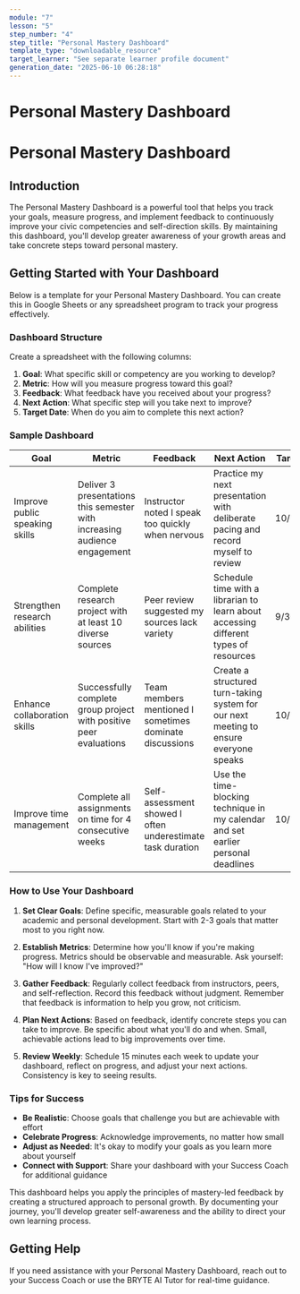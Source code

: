 ```yaml
---
module: "7"
lesson: "5"
step_number: "4"
step_title: "Personal Mastery Dashboard"
template_type: "downloadable_resource"
target_learner: "See separate learner profile document"
generation_date: "2025-06-10 06:28:18"
---
```


# Personal Mastery Dashboard

# Personal Mastery Dashboard

## Introduction

The Personal Mastery Dashboard is a powerful tool that helps you track your goals, measure progress, and implement feedback to continuously improve your civic competencies and self-direction skills. By maintaining this dashboard, you'll develop greater awareness of your growth areas and take concrete steps toward personal mastery.

## Getting Started with Your Dashboard

Below is a template for your Personal Mastery Dashboard. You can create this in Google Sheets or any spreadsheet program to track your progress effectively.

### Dashboard Structure

Create a spreadsheet with the following columns:

1. **Goal**: What specific skill or competency are you working to develop?
2. **Metric**: How will you measure progress toward this goal?
3. **Feedback**: What feedback have you received about your progress?
4. **Next Action**: What specific step will you take next to improve?
5. **Target Date**: When do you aim to complete this next action?

### Sample Dashboard

| Goal | Metric | Feedback | Next Action | Target Date |
|------|--------|----------|-------------|-------------|
| Improve public speaking skills | Deliver 3 presentations this semester with increasing audience engagement | Instructor noted I speak too quickly when nervous | Practice my next presentation with deliberate pacing and record myself to review | 10/15/2023 |
| Strengthen research abilities | Complete research project with at least 10 diverse sources | Peer review suggested my sources lack variety | Schedule time with a librarian to learn about accessing different types of resources | 9/30/2023 |
| Enhance collaboration skills | Successfully complete group project with positive peer evaluations | Team members mentioned I sometimes dominate discussions | Create a structured turn-taking system for our next meeting to ensure everyone speaks | 10/5/2023 |
| Improve time management | Complete all assignments on time for 4 consecutive weeks | Self-assessment showed I often underestimate task duration | Use the time-blocking technique in my calendar and set earlier personal deadlines | 10/1/2023 |

### How to Use Your Dashboard

1. **Set Clear Goals**: Define specific, measurable goals related to your academic and personal development. Start with 2-3 goals that matter most to you right now.

2. **Establish Metrics**: Determine how you'll know if you're making progress. Metrics should be observable and measurable. Ask yourself: "How will I know I've improved?"

3. **Gather Feedback**: Regularly collect feedback from instructors, peers, and self-reflection. Record this feedback without judgment. Remember that feedback is information to help you grow, not criticism.

4. **Plan Next Actions**: Based on feedback, identify concrete steps you can take to improve. Be specific about what you'll do and when. Small, achievable actions lead to big improvements over time.

5. **Review Weekly**: Schedule 15 minutes each week to update your dashboard, reflect on progress, and adjust your next actions. Consistency is key to seeing results.

### Tips for Success

- **Be Realistic**: Choose goals that challenge you but are achievable with effort
- **Celebrate Progress**: Acknowledge improvements, no matter how small
- **Adjust as Needed**: It's okay to modify your goals as you learn more about yourself
- **Connect with Support**: Share your dashboard with your Success Coach for additional guidance

This dashboard helps you apply the principles of mastery-led feedback by creating a structured approach to personal growth. By documenting your journey, you'll develop greater self-awareness and the ability to direct your own learning process.

## Getting Help

If you need assistance with your Personal Mastery Dashboard, reach out to your Success Coach or use the BRYTE AI Tutor for real-time guidance.